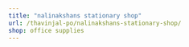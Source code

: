 ```yaml
---
title: "nalinakshans stationary shop"
url: /thavinjal-po/nalinakshans-stationary-shop/
shop: office supplies
---
```

